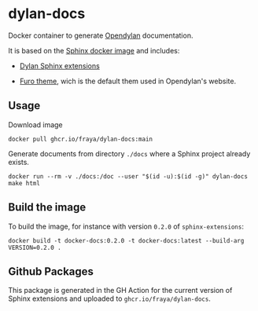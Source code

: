 # dylan-docs
Docker container to generate [Opendylan](https://opendylan.org) documentation.

It is based on the [Sphinx docker
image](https://github.com/sphinx-doc/sphinx-docker-images) and includes:

- [Dylan Sphinx extensions](https://github.com/dylan-lang/sphinx-extensions)

- [Furo theme](https://github.com/pradyunsg/furo), wich is the default
  them used in Opendylan's website.

## Usage

Download image

````
docker pull ghcr.io/fraya/dylan-docs:main
````

Generate documents from directory `./docs` where a Sphinx project
already exists.

````
docker run --rm -v ./docs:/doc --user "$(id -u):$(id -g)" dylan-docs make html
````

## Build the image

To build the image, for instance with version `0.2.0` of `sphinx-extensions`:

````
docker build -t docker-docs:0.2.0 -t docker-docs:latest --build-arg VERSION=0.2.0 .
````

## Github Packages

This package is generated in the GH Action for the current version of
Sphinx extensions and uploaded to `ghcr.io/fraya/dylan-docs`.